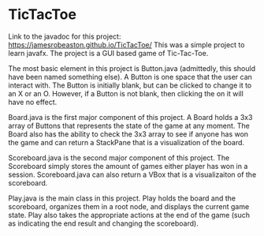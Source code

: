 # TicTacToe
Link to the javadoc for this project: https://jamesrobeaston.github.io/TicTacToe/
This was a simple project to learn javafx. The project is a GUI based game of Tic-Tac-Toe.

The most basic element in this project is Button.java (admittedly, this should have been named something else). A Button is one space that
the user can interact with. The Button is initially blank, but can be clicked to change it to an X or an O. However, if a Button is not 
blank, then clicking the on it will have no effect.

Board.java is the first major component of this project. A Board holds a 3x3 array of Buttons that represents the state of the game 
at any moment. The Board also has the ability to check the 3x3 array to see if anyone has won the game and can return a StackPane that
is a visualization of the board.

Scoreboard.java is the second major component of this project. The Scoreboard simply stores the amount of games either player has won in
a session. Scoreboard.java can also return a VBox that is a visualizaiton of the scoreboard.

Play.java is the main class in this project. Play holds the board and the scoreboard, organizes them in a root node, and displays the
current game state. Play also takes the appropriate actions at the end of the game (such as indicating the end result and changing the 
scoreboard).
